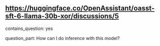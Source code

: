 ## https://huggingface.co/OpenAssistant/oasst-sft-6-llama-30b-xor/discussions/5

contains_question: yes

question_part: How can I do inference with this model?